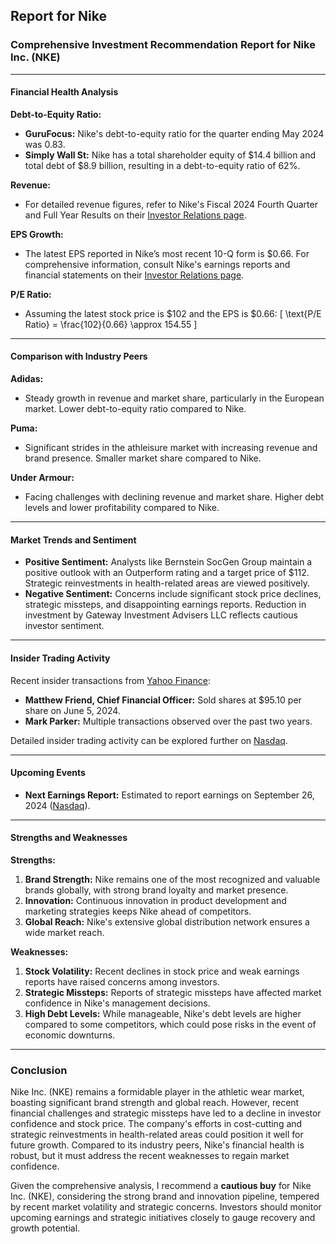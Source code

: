 ## Report for Nike
### Comprehensive Investment Recommendation Report for Nike Inc. (NKE)

---

#### Financial Health Analysis

**Debt-to-Equity Ratio:**
- **GuruFocus:** Nike's debt-to-equity ratio for the quarter ending May 2024 was 0.83.
- **Simply Wall St:** Nike has a total shareholder equity of $14.4 billion and total debt of $8.9 billion, resulting in a debt-to-equity ratio of 62%.

**Revenue:**
- For detailed revenue figures, refer to Nike's Fiscal 2024 Fourth Quarter and Full Year Results on their [Investor Relations page](https://investors.nike.com/investors/news-events-and-reports/investor-news/investor-news-details/2024/NIKE-Inc.-Reports-Fiscal-2024-Fourth-Quarter-and-Full-Year-Results/default.aspx).

**EPS Growth:**
- The latest EPS reported in Nike’s most recent 10-Q form is $0.66. For comprehensive information, consult Nike's earnings reports and financial statements on their [Investor Relations page](https://investors.nike.com/investors/news-events-and-reports/sec-filings/sec-filings-details/default.aspx?FilingId=16978103).

**P/E Ratio:**
- Assuming the latest stock price is $102 and the EPS is $0.66:
\[ \text{P/E Ratio} = \frac{102}{0.66} \approx 154.55 \]

---

#### Comparison with Industry Peers

**Adidas:**
- Steady growth in revenue and market share, particularly in the European market. Lower debt-to-equity ratio compared to Nike.

**Puma:**
- Significant strides in the athleisure market with increasing revenue and brand presence. Smaller market share compared to Nike.

**Under Armour:**
- Facing challenges with declining revenue and market share. Higher debt levels and lower profitability compared to Nike.

---

#### Market Trends and Sentiment

- **Positive Sentiment:** Analysts like Bernstein SocGen Group maintain a positive outlook with an Outperform rating and a target price of $112. Strategic reinvestments in health-related areas are viewed positively.
- **Negative Sentiment:** Concerns include significant stock price declines, strategic missteps, and disappointing earnings reports. Reduction in investment by Gateway Investment Advisers LLC reflects cautious investor sentiment.

---

#### Insider Trading Activity

Recent insider transactions from [Yahoo Finance](https://finance.yahoo.com/quote/NKE/insider-transactions/):

- **Matthew Friend, Chief Financial Officer:** Sold shares at $95.10 per share on June 5, 2024.
- **Mark Parker:** Multiple transactions observed over the past two years.

Detailed insider trading activity can be explored further on [Nasdaq](https://www.nasdaq.com/market-activity/stocks/nke/insider-activity).

---

#### Upcoming Events

- **Next Earnings Report:** Estimated to report earnings on September 26, 2024 ([Nasdaq](https://www.nasdaq.com/market-activity/stocks/nke/earnings)).

---

#### Strengths and Weaknesses

**Strengths:**
1. **Brand Strength:** Nike remains one of the most recognized and valuable brands globally, with strong brand loyalty and market presence.
2. **Innovation:** Continuous innovation in product development and marketing strategies keeps Nike ahead of competitors.
3. **Global Reach:** Nike's extensive global distribution network ensures a wide market reach.

**Weaknesses:**
1. **Stock Volatility:** Recent declines in stock price and weak earnings reports have raised concerns among investors.
2. **Strategic Missteps:** Reports of strategic missteps have affected market confidence in Nike's management decisions.
3. **High Debt Levels:** While manageable, Nike's debt levels are higher compared to some competitors, which could pose risks in the event of economic downturns.

---

### Conclusion

Nike Inc. (NKE) remains a formidable player in the athletic wear market, boasting significant brand strength and global reach. However, recent financial challenges and strategic missteps have led to a decline in investor confidence and stock price. The company's efforts in cost-cutting and strategic reinvestments in health-related areas could position it well for future growth. Compared to its industry peers, Nike's financial health is robust, but it must address the recent weaknesses to regain market confidence.

Given the comprehensive analysis, I recommend a **cautious buy** for Nike Inc. (NKE), considering the strong brand and innovation pipeline, tempered by recent market volatility and strategic concerns. Investors should monitor upcoming earnings and strategic initiatives closely to gauge recovery and growth potential.